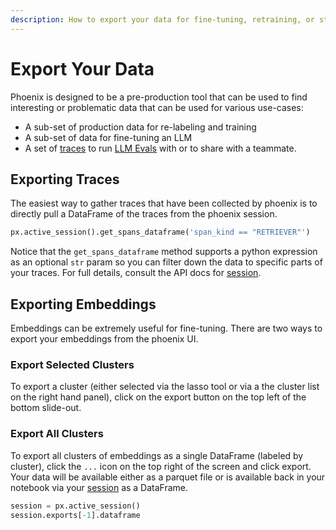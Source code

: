 ```yaml
---
description: How to export your data for fine-tuning, retraining, or storage
---
```


# Export Your Data

Phoenix is designed to be a pre-production tool that can be used to find interesting or problematic data that can be used for various use-cases:

* A sub-set of production data for re-labeling and training
* A sub-set of data for fine-tuning an LLM
* A set of [traces](../concepts/langchain-and-llamaindex-traces.md) to run [LLM Evals](../concepts/llm-evals.md) with or to share with a teammate.

## Exporting Traces

The easiest way to gather traces that have been collected by phoenix is to directly pull a DataFrame of the traces from the phoenix session.

```python
px.active_session().get_spans_dataframe('span_kind == "RETRIEVER"')
```

Notice that the `get_spans_dataframe` method supports a python expression as an optional `str` param so you can filter down the data to specific parts of your traces. For full details, consult the API docs for [session](../api/session.md).

## Exporting Embeddings

Embeddings can be extremely useful for fine-tuning. There are two ways to export your embeddings from the phoenix UI.

### Export Selected Clusters

To export a cluster (either selected via the lasso tool or via a the cluster list on the right hand panel), click on the export button on the top left of the bottom slide-out.

### Export All Clusters

To export all clusters of embeddings as a single DataFrame (labeled by cluster), click the `...` icon on the top right of the screen and click export. Your data will be available either as a parquet file or is available back in your notebook via your [session](../api/session.md#attributes) as a DataFrame.

```python
session = px.active_session()
session.exports[-1].dataframe
```
